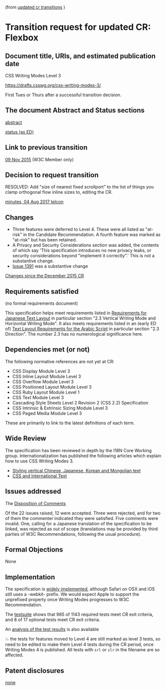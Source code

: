 (from [updated cr transitions](https://www.w3.org/Guide/transitions?profile=CR&cr=substantive) )

# Transition request for updated CR: Flexbox 

## Document title, URIs, and estimated publication date

CSS Writing Modes Level 3

https://drafts.csswg.org/css-writing-modes-3/

First Tues or Thurs after a successful transition decision.


## The document Abstract and Status sections

[abstract](https://drafts.csswg.org/css-writing-modes-3/#abstract)

[status (as ED)](https://drafts.csswg.org/css-writing-modes-3/#status)

## Link to previous transition

[09 Nov 2015](https://lists.w3.org/Archives/Member/chairs/2015OctDec/0097.html) (W3C Member only)

## Decision to request transition

RESOLVED: Add "size of nearest fixed scrollport" to the list of things you clamp orthogonal flow inline sizes to, editing the CR.

[minutes, 04 Aug 2017 telcon](https://github.com/w3c/csswg-drafts/issues/1391#issuecomment-320215251)

## Changes

* Three features were deferred to Level 4. These were all listed as "at-risk" in the Candidate Recommendation. A fourth feature was marked as "at-risk" but has been retained.
* A Privacy and Security Considerations section was added, the contents of which say 'This specification introduces no new privacy leaks, or security considerations beyond "implement it correctly".' This is not a substantive change.
* [Issue 1391](https://github.com/w3c/csswg-drafts/issues/1391) was a substantive change

[Changes since the December 2015 CR](https://drafts.csswg.org/css-writing-modes-3/#changes-201512)

## Requirements satisfied

(no formal requirements document)

This specification helps meet requirements listed in [Requirements for Japanese Text Layout](https://www.w3.org/TR/jlreq/) 
in particular section "2.3 Vertical Writing Mode and Horizontal Writing Mode".
It also meets requirements listed in an (early ED of) [Text Layout Requirements for the Arabic Script](https://w3c.github.io/alreq/)
in particular section "2.3 Direction".
The number 2.3 has no numerological significance here.

## Dependencies met (or not)

The following normative references are not yet at CR:

* CSS Display Module Level 3
* CSS Inline Layout Module Level 3
* CSS Overflow Module Level 3
* CSS Positioned Layout Module Level 3
* CSS Ruby Layout Module Level 1
* CSS Text Module Level 3
* Cascading Style Sheets Level 2 Revision 2 (CSS 2.2) Specification
* CSS Intrinsic & Extrinsic Sizing Module Level 3
* CSS Paged Media Module Level 3

These are primarily to link to the latest definitions of each term.

## Wide Review

The specification has been reviewed in depth by the I18N Core Working group. Internationalization has published the 
following articles which explain how to use CSS Writing Modes 3.

* [Styling vertical Chinese, Japanese, Korean and Mongolian text](https://www.w3.org/International/articles/vertical-text/)
* [CSS and International Text](https://www.w3.org/International/articles/css3-text/index)
   
## Issues addressed

The [Disposition of Comments](https://drafts.csswg.org/css-writing-modes-3/issues-cr-2015) 

Of the 22 issues raised, 12 were accepted. Three were rejected, and for two of them the commenter indicated they were satisfied. 
Five comments were invalid. One, calling for a Japanese translation of the specification to be linked, was 
rejected as out of scope (translations may be provided by third parties of W3C Recommendations, following the usual procedure). 

## Formal Objections

None

## Implementation

The specification is [widely implemented](http://caniuse.com/#feat=css-writing-mode), although Safari on OSX and iOS 
still uses a -webkit- prefix. We would expect Apple to support the unprefixed property once Writing Modes progresses 
to W3C Recommendation.

The [testsuite](https://test.csswg.org/harness/results/css-writing-modes-3_dev/grouped/filter/1/) shows that
985 of 1143 required tests meet CR exit criteria, and 8 of 17 optional tests meet CR exit criteria.

An [analysis of the test results](https://drafts.csswg.org/css-writing-modes-3/implementation-report.html) is also available
  

:boom:  the tests for features moved to Level 4 are still marked as level 3 tests, so need to be edited to make them Level 4 tests during the CR period, once Writing Modes 4 is published. All tests with `srl` or `slr` in the filename are so affected.

## Patent disclosures

[none](https://www.w3.org/2004/01/pp-impl/32061/status)
